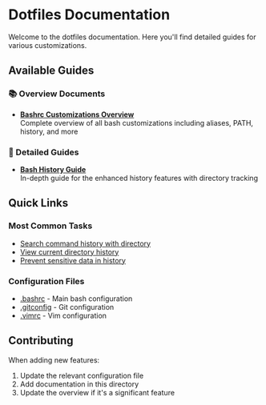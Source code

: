 # Dotfiles Documentation

Welcome to the dotfiles documentation. Here you'll find detailed guides for various customizations.

## Available Guides

### 📚 Overview Documents
- [**Bashrc Customizations Overview**](bashrc-customizations-overview.md)  
  Complete overview of all bash customizations including aliases, PATH, history, and more

### 📖 Detailed Guides
- [**Bash History Guide**](bash-history-guide.md)  
  In-depth guide for the enhanced history features with directory tracking

## Quick Links

### Most Common Tasks
- [Search command history with directory](bash-history-guide.md#hist-command)
- [View current directory history](bash-history-guide.md#histhere-command)
- [Prevent sensitive data in history](bash-history-guide.md#prevent-sensitive-information-from-being-recorded)

### Configuration Files
- [.bashrc](../.bashrc) - Main bash configuration
- [.gitconfig](../.gitconfig) - Git configuration
- [.vimrc](../.vimrc) - Vim configuration

## Contributing

When adding new features:
1. Update the relevant configuration file
2. Add documentation in this directory
3. Update the overview if it's a significant feature